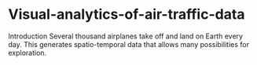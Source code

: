 # Visual-analytics-of-air-traffic-data
Introduction
Several thousand airplanes take off and land on Earth every day. This generates spatio-temporal data that allows many possibilities for exploration. 
